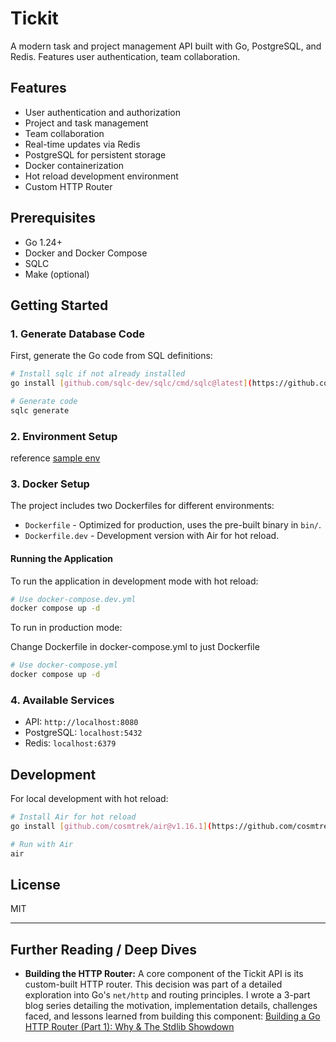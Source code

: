 
# Tickit

A modern task and project management API built with Go, PostgreSQL, and Redis. Features user authentication, team collaboration.

## Features

-   User authentication and authorization
-   Project and task management
-   Team collaboration
-   Real-time updates via Redis
-   PostgreSQL for persistent storage
-   Docker containerization
-   Hot reload development environment
-   Custom HTTP Router

## Prerequisites

-   Go 1.24+
-   Docker and Docker Compose
-   SQLC
-   Make (optional)

## Getting Started

### 1. Generate Database Code

First, generate the Go code from SQL definitions:

```bash
# Install sqlc if not already installed
go install [github.com/sqlc-dev/sqlc/cmd/sqlc@latest](https://github.com/sqlc-dev/sqlc/cmd/sqlc@latest)

# Generate code
sqlc generate
````

### 2\. Environment Setup

reference [sample env](https://www.google.com/search?q=./.env.sample)

### 3\. Docker Setup

The project includes two Dockerfiles for different environments:

  - `Dockerfile` - Optimized for production, uses the pre-built binary in `bin/`.
  - `Dockerfile.dev` - Development version with Air for hot reload.

#### Running the Application

To run the application in development mode with hot reload:

```bash
# Use docker-compose.dev.yml
docker compose up -d
```

To run in production mode:

Change Dockerfile in docker-compose.yml to just Dockerfile

```bash
# Use docker-compose.yml
docker compose up -d
```

### 4\. Available Services

  - API: `http://localhost:8080`
  - PostgreSQL: `localhost:5432`
  - Redis: `localhost:6379`

## Development

For local development with hot reload:

```bash
# Install Air for hot reload
go install [github.com/cosmtrek/air@v1.16.1](https://github.com/cosmtrek/air@v1.16.1)

# Run with Air
air
```

## License

MIT

-----

## Further Reading / Deep Dives

  - **Building the HTTP Router:** A core component of the Tickit API is its custom-built HTTP router. This decision was part of a detailed exploration into Go's `net/http` and routing principles. I wrote a 3-part blog series detailing the motivation, implementation details, challenges faced, and lessons learned from building this component: [Building a Go HTTP Router (Part 1): Why & The Stdlib Showdown](https://not-bethel.vercel.app/logs/building-a-go-http-router-part-1-why-the-stdlib-showdown)
